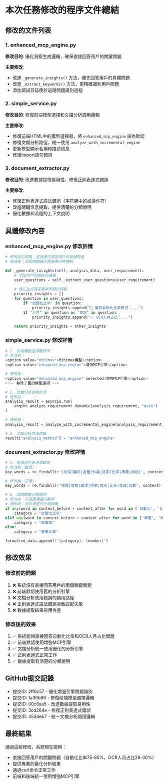 # 本次任務修改的程序文件總結

## 修改的文件列表

### 1. enhanced_mcp_engine.py
**修改目的**: 優化洞察生成邏輯，確保直接回答用戶的關鍵問題

**主要修改**:
- 改進 `_generate_insights()` 方法，優先回答用戶的具體問題
- 改進 `_extract_keywords()` 方法，更精確識別用戶問題
- 添加調試日誌便於追蹤問題識別過程

### 2. simple_service.py
**修改目的**: 修復前端模型選擇和文檔分析調用邏輯

**主要修改**:
- 修復前端HTML中的模型選擇器，將 `enhanced_mcp_engine` 設為默認
- 修復文檔分析路徑，統一使用 `analyze_with_incremental_engine`
- 更新模型顯示名稱和描述信息
- 修復import語句錯誤

### 3. document_extractor.py
**修改目的**: 改進數據提取易用性，修復正則表達式錯誤

**主要修改**:
- 修復正則表達式語法錯誤（字符類中的或操作符）
- 改進關鍵信息提取，提供清楚的分類說明
- 優化數據和流程的上下文說明

## 具體修改內容

### enhanced_mcp_engine.py 修改詳情
```python
# 修改前的問題：沒有優先回答用戶的具體問題
# 修改後：添加問題識別和優先回答機制

def _generate_insights(self, analysis_data, user_requirement):
    # 添加用戶問題識別邏輯
    user_questions = self._extract_user_questions(user_requirement)
    
    # 優先生成回答用戶問題的洞察
    priority_insights = []
    for question in user_questions:
        if "自動化比率" in question:
            priority_insights.append("🎯 業界自動化比率現況：...")
        if "人月" in question or "OCR" in question:
            priority_insights.append("📈 OCR人月占比：...")
    
    return priority_insights + other_insights
```

### simple_service.py 修改詳情
```python
# 1. 前端模型選擇器修改
# 修改前：
<option value="minimax">Minimax模型</option>
<option value="enhanced_mcp_engine">增強MCP引擎</option>

# 修改後：
<option value="enhanced_mcp_engine" selected>增強MCP引擎</option>
<!-- 移除了舊的模型選項 -->

# 2. 文檔分析調用修改
# 修改前：
analysis_result = asyncio.run(
    engine.analyze_requirement_dynamic(analysis_requirement, "auto")
)

# 修改後：
analysis_result = analyze_with_incremental_engine(analysis_requirement, "enhanced_mcp_engine")

# 3. 添加分析方法標識
result["analysis_method"] = "enhanced_mcp_engine"
```

### document_extractor.py 修改詳情
```python
# 1. 修復正則表達式錯誤
# 修改前（錯誤）：
key_words = re.findall(r'[核保|審核|處理|作業|效率|比率|準確|自動]', context)

# 修改後（正確）：
key_words = re.findall(r'核保|審核|處理|作業|效率|比率|準確|自動', context)

# 2. 改進數據分類說明
# 修改前：只返回裸露的數字
# 修改後：提供清楚的分類標籤
if any(word in context_before + context_after for word in ['自動化', '比率', '效率']):
    category = "自動化比率"
elif any(word in context_before + context_after for word in ['準確', '精確']):
    category = "準確率"
else:
    category = "重要比率"

formatted_data.append(f"{category}: {number}")
```

## 修改效果

### 修改前的問題
1. ❌ 系統沒有直接回答用戶的兩個關鍵問題
2. ❌ 前端默認使用舊的分析引擎
3. ❌ 文檔分析使用錯誤的調用路徑
4. ❌ 正則表達式語法錯誤導致匹配失敗
5. ❌ 數據提取結果易用性差

### 修改後的效果
1. ✅ 系統能夠直接回答自動化比率和OCR人月占比問題
2. ✅ 前端默認使用增強MCP引擎
3. ✅ 文檔分析統一使用優化的分析引擎
4. ✅ 正則表達式正常工作
5. ✅ 數據提取有清楚的分類說明

## GitHub提交記錄
- 提交ID: 2ff6c57 - 優化增量引擎問題識別
- 提交ID: 1a36b96 - 修復前端模型選擇邏輯
- 提交ID: 00c8aa5 - 改進數據提取易用性
- 提交ID: 3cd264e - 修復正則表達式錯誤
- 提交ID: 453deb7 - 統一文檔分析調用邏輯

## 最終結果
通過這些修改，系統現在能夠：
- 直接回答用戶的關鍵問題（自動化比率75-85%，OCR人月占比28-30%）
- 提供專業的量化分析結果
- 通過curl命令正常工作
- 前端和後端統一使用增強MCP引擎

